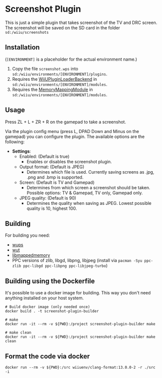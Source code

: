 # Screenshot Plugin

This is just a simple plugin that takes screenshot of the TV and DRC screen. 
The screenshot will be saved on the SD card in the folder `sd:/wiiu/screenshots`

## Installation
(`[ENVIRONMENT]` is a placeholder for the actual environment name.)

1. Copy the file `screenshot.wps` into `sd:/wiiu/environments/[ENVIRONMENT]/plugins`.  
2. Requires the [WiiUPluginLoaderBackend](https://github.com/wiiu-env/WiiUPluginLoaderBackend) in `sd:/wiiu/environments/[ENVIRONMENT]/modules`.
3. Requires the [MemoryMappingModule](https://github.com/wiiu-env/MemoryMappingModule) in `sd:/wiiu/environments/[ENVIRONMENT]/modules`.

## Usage
Press ZL + L + ZR + R on the gamepad to take a screenshot.

Via the plugin config menu (press L, DPAD Down and Minus on the gamepad) you can configure the plugin. The available options are the following:
- **Settings**: 
  - Enabled: (Default is true)
    - Enables or disables the screenshot plugin.
  - Output format: (Default is JPEG)
    - Determines which file is used. Currently saving screens as .jpg, .png and .bmp is supported.
  - Screen: (Default is TV and Gamepad)
    - Determines from which screen a screenshot should be taken. Possible options: TV & Gamepad, TV only, Gamepad only.
  - JPEG quality: (Default is 90)
      - Determines the quality when saving as JPEG. Lowest possible quality is 10, highest 100.

## Building

For building you need: 
- [wups](https://github.com/wiiu-env/WiiUPluginSystem)
- [wut](https://github.com/decaf-emu/wut)
- [libmappedmemory](https://github.com/wiiu-env/libmappedmemory)
- PPC versions of zlib, libgd, libpng, libjpeg (install via `pacman -Syu ppc-zlib ppc-libgd ppc-libpng ppc-libjpeg-turbo`)

## Building using the Dockerfile

It's possible to use a docker image for building. This way you don't need anything installed on your host system.

```
# Build docker image (only needed once)
docker build . -t screenshot-plugin-builder

# make 
docker run -it --rm -v ${PWD}:/project screenshot-plugin-builder make

# make clean
docker run -it --rm -v ${PWD}:/project screenshot-plugin-builder make clean
```

## Format the code via docker

`docker run --rm -v ${PWD}:/src wiiuenv/clang-format:13.0.0-2 -r ./src -i`
